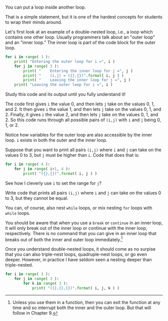 You can put a loop inside another loop.

That is a simple statement, but it is one of the hardest concepts for
students to wrap their minds around.

Let's first look at an example of a double-nested loop, i.e., a loop
which contains one other loop. Usually programmers talk about an "outer
loop" and an "inner loop." The inner loop is part of the code block for
the outer loop.

```python
for i in range( 3 ):
    print( "Entering the outer loop for i =", i )
    for j in range( 3 ):
        print( "    Entering the inner loop for j =", j )
        print( "    (i,j) = ({},{})".format( i, j ) )
        print( "    Leaving the inner loop for j =", j )
    print( "Leaving the outer loop for i =", i )
```

Study this code and its output until you fully understand it!

The code first gives `i` the value 0, and then lets `j` take on the
values 0, 1, and 2. It then gives `i` the value 1, and then lets `j`
take on the values 0, 1, and 2. Finally, it gives `i` the value 2, and
then lets `j` take on the values 0, 1, and 2. So this code runs through
all possible pairs of `(i,j)` with `i` and `j` being 0, 1, or 2.

Notice how variables for the outer loop are also accessible by the inner
loop. `i` exists in both the outer and the inner loop.

Suppose that you want to print all pairs `(i,j)` where `i` and `j` can
take on the values 0 to 3, but `j` must be higher than `i`. Code that
does that is:

```python
for i in range( 4 ):
    for j in range( i+1, 4 ):
        print( "({},{})".format( i, j ) )
```

See how I cleverly use `i` to set the range for `j`?

Write code that prints all pairs `(i,j)` where `i` and `j` can take on
the values 0 to 3, but they cannot be equal.

You can, of course, also nest `while` loops, or mix nesting `for` loops
with `while` loops.

You should be aware that when you use a `break` or `continue` in an
inner loop, it will only break out of the inner loop or continue with
the inner loop, respectively. There is no command that you can give in
an inner loop that breaks out of both the inner and outer loop
immediately.[^3]

Once you understand double-nested loops, it should come as no surpise
that you can also triple-nest loops, quadruple-nest loops, or go even
deeper. However, in practice I have seldom seen a nesting deeper than
triple-nested.

```python
for i in range( 3 ):
    for j in range( 3 ):
        for k in range( 3 ):
            print( "({},{},{})".format( i, j, k ) )
```

[^3]: Unless you use them in a function, then you can exit the function
    at any time and so interrupt both the inner and the outer loop. But
    that will follow in Chapter
    9.
